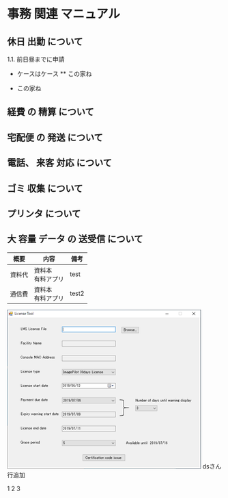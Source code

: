 # 事務 関連 マニュアル
## 休日 出勤 について
1.1. 前日昼までに申請
- ケースはケース
** この家ね
* この家ね
## 経費 の 精算 について
## 宅配便 の 発送 について
## 電話、 来客 対応 について
## ゴミ 収集 について
## プリンタ について
## 大 容量 データ の 送受信 について
|概要|内容|備考
|--|--|--
|資料代|資料本<br>有料アプリ|test
|通信費|資料本<br>有料アプリ|test2

![スクリーンショット](img/s1.png)
dsさん
行追加

1
2
3
